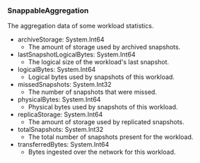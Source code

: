 ### SnappableAggregation
The aggregation data of some workload statistics.

- archiveStorage: System.Int64
  - The amount of storage used by archived snapshots.
- lastSnapshotLogicalBytes: System.Int64
  - The logical size of the workload's last snapshot.
- logicalBytes: System.Int64
  - Logical bytes used by snapshots of this workload.
- missedSnapshots: System.Int32
  - The number of snapshots that were missed.
- physicalBytes: System.Int64
  - Physical bytes used by snapshots of this workload.
- replicaStorage: System.Int64
  - The amount of storage used by replicated snapshots.
- totalSnapshots: System.Int32
  - The total number of snapshots present for the workload.
- transferredBytes: System.Int64
  - Bytes ingested over the network for this workload.
